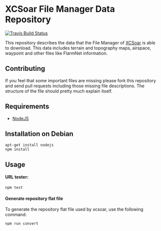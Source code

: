 XCSoar File Manager Data Repository
===================================

[![Travis Build Status](https://img.shields.io/travis/XCSoar/xcsoar-data-repository/master.svg)](https://travis-ci.org/XCSoar/xcsoar-data-repository)

This repository describes the data that the File Manager of
[XCSoar](http://www.xcsoar.org/) is able to download. This data includes
terrain and topography maps, airspace, waypoint and other files like FlarmNet
information.

Contributing
------------

If you feel that some important files are missing please fork this repository
and send pull requests including those missing file descriptions. The structure
of the file should pretty much explain itself.

Requirements
------------

* [NodeJS](https://nodejs.org)

Installation on Debian 
----------------------

```
apt-get install nodejs
npm install
```

Usage 
-----

#### URL tester:

`npm test`

#### Generate repository flat file

To generate the repository flat file used by xcsoar, use the following command:

`npm run convert`
